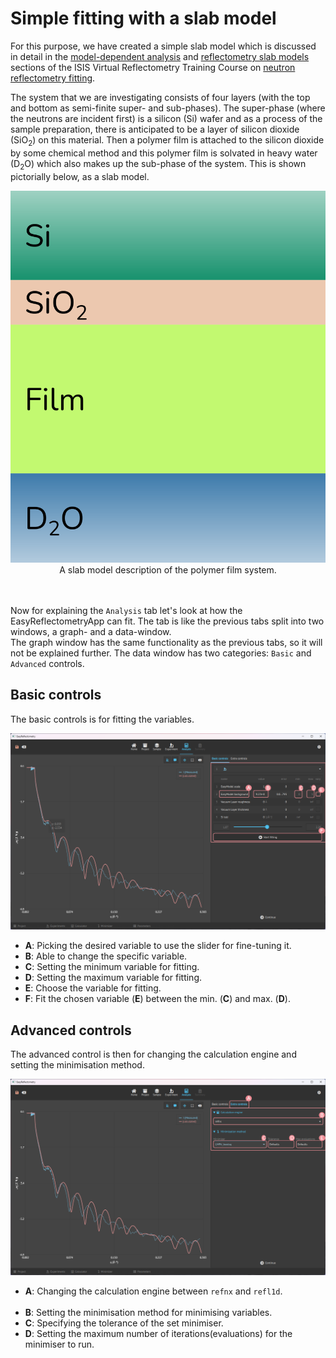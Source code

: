 # Simple fitting with a slab model
For this purpose, we have created a simple slab model which is discussed in detail in the [model-dependent analysis](https://www.reflectometry.org/isis_school/2_model_dependent_analysis/what_is_model_dependent_analysis.html) and [reflectometry slab models](https://www.reflectometry.org/isis_school/3_reflectometry_slab_models/the_slab_model.html) sections of the ISIS Virtual Reflectometry Training Course on [neutron reflectometry fitting](https://www.reflectometry.org/isis_school/intro.html). 

The system that we are investigating consists of four layers (with the top and bottom as semi-finite super- and sub-phases). 
The super-phase (where the neutrons are incident first) is a silicon (Si) wafer and as a process of the sample preparation, there is anticipated to be a layer of silicon dioxide (SiO<sub>2</sub>) on this material.
Then a polymer film is attached to the silicon dioxide by some chemical method and this polymer film is solvated in heavy water (D<sub>2</sub>O) which also makes up the sub-phase of the system. 
This is shown pictorially below, as a slab model. 

<center>
    <img src='./_images/polymer_film.png' width='800px'></img>
</center>
<center>
    A slab model description of the polymer film system.
</center>
<br></br>

Now for explaining the `Analysis` tab let's look at how the EasyReflectometryApp can fit. The tab is like the previous tabs split into two windows, a graph- and a data-window.<br>
The graph window has the same functionality as the previous tabs, so it will not be explained further. The data window has two categories: `Basic` and `Advanced` controls.

## Basic controls 
The basic controls is for fitting the variables.

<img src='./_images/anal_bsc.png' width='800px'></img>

- **A**: Picking the desired variable to use the slider for fine-tuning it.
- **B**: Able to change the specific variable.
- **C**: Setting the minimum variable for fitting.
- **D**: Setting the maximum variable for fitting.
- **E**: Choose the variable for fitting.
- **F**: Fit the chosen variable (**E**) between the min. (**C**) and max. (**D**).

## Advanced controls
The advanced control is then for changing the calculation engine and setting the minimisation method.

<img src='./_images/anal_adv.png' width='800px'></img>

- **A**: Changing the calculation engine between `refnx` and `refl1d`.<br></br>
- **B**: Setting the minimisation method for minimising variables.
- **C**: Specifying the tolerance of the set minimiser.
- **D**: Setting the maximum number of iterations(evaluations) for the minimiser to run.

